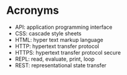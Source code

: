 # Acronyms

- API: application programming interface
- CSS: cascade style sheets
- HTML: hyper text markup language
- HTTP: hypertext transfer protocol
- HTTPS: hypertext transfer protocol secure
- REPL: read, evaluate, print, loop
- REST: representational state transfer